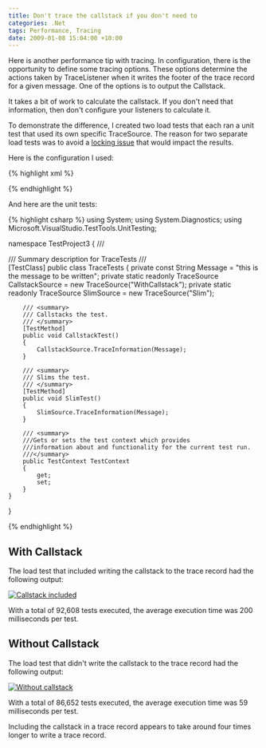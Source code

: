 ```yaml
---
title: Don't trace the callstack if you don't need to
categories: .Net
tags: Performance, Tracing
date: 2009-01-08 15:04:00 +10:00
---
```


Here is another performance tip with tracing. In configuration, there is the opportunity to define some tracing options. These options determine the actions taken by TraceListener when it writes the footer of the trace record for a given message. One of the options is to output the Callstack.   

It takes a bit of work to calculate the callstack. If you don't need that information, then don't configure your listeners to calculate it.   

To demonstrate the difference, I created two load tests that each ran a unit test that used its own specific TraceSource. The reason for two separate load tests was to avoid a [locking issue][0] that would impact the results.   

Here is the configuration I used:

<!--more-->

{% highlight xml %}
<?xml version="1.0" encoding="utf-8" ?> 
<configuration> 
  <system.diagnostics> 
    <trace useGlobalLock="false" /> 
    <sources> 
      <source name="WithCallstack" 
              switchValue="All"> 
        <listeners> 
          <clear /> 
          <add type="System.Diagnostics.DefaultTraceListener, System, Version=2.0.0.0, Culture=neutral, PublicKeyToken=b77a5c561934e089" 
              name="SlimListener" 
              traceOutputOptions="Callstack" /> 
        </listeners> 
      </source> 
      <source name="Slim" 
              switchValue="All"> 
        <listeners> 
          <clear /> 
          <add type="System.Diagnostics.DefaultTraceListener, System, Version=2.0.0.0, Culture=neutral, PublicKeyToken=b77a5c561934e089" 
              name="SlimListener" /> 
        </listeners> 
      </source> 
    </sources> 
  </system.diagnostics> 
</configuration> 
{% endhighlight %}

And here are the unit tests: 

{% highlight csharp %}
using System; 
using System.Diagnostics; 
using Microsoft.VisualStudio.TestTools.UnitTesting; 

namespace TestProject3 
{ 
    /// <summary> 
    /// Summary description for TraceTests 
    /// </summary> 
    [TestClass] 
    public class TraceTests 
    { 
        private const String Message = "this is the message to be written"; 
        private static readonly TraceSource CallstackSource = new TraceSource("WithCallstack"); 
        private static readonly TraceSource SlimSource = new TraceSource("Slim"); 

        /// <summary> 
        /// Callstacks the test. 
        /// </summary> 
        [TestMethod] 
        public void CallstackTest() 
        { 
            CallstackSource.TraceInformation(Message); 
        } 

        /// <summary> 
        /// Slims the test. 
        /// </summary> 
        [TestMethod] 
        public void SlimTest() 
        { 
            SlimSource.TraceInformation(Message); 
        } 

        /// <summary> 
        ///Gets or sets the test context which provides 
        ///information about and functionality for the current test run. 
        ///</summary> 
        public TestContext TestContext 
        { 
            get; 
            set; 
        } 
    } 
} 

{% endhighlight %}

## With Callstack 

The load test that included writing the callstack to the trace record had the following output: 

[![Callstack included][2]][1]

With a total of 92,608 tests executed, the average execution time was 200 milliseconds per test. 

## Without Callstack 

The load test that didn't write the callstack to the trace record had the following output: 

[![Without callstack][4]][3]

With a total of 86,652 tests executed, the average execution time was 59 milliseconds per test. 

Including the callstack in a trace record appears to take around four times longer to write a trace record. 

[0]: /2009/01/08/Disable-Trace-UseGlobalLock-For-Better-Tracing-Performance/
[1]: /files/WindowsLiveWriter/Donttracethecallstackifyoudontneedto_D15F/image_8.png
[2]: /files/WindowsLiveWriter/Donttracethecallstackifyoudontneedto_D15F/image_thumb_3.png
[3]: /files/WindowsLiveWriter/Donttracethecallstackifyoudontneedto_D15F/image_6.png
[4]: /files/WindowsLiveWriter/Donttracethecallstackifyoudontneedto_D15F/image_thumb_2.png
